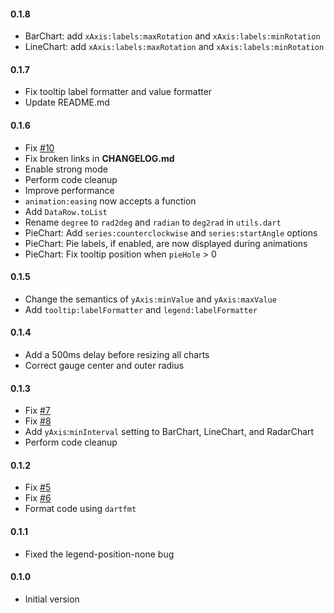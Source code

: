 #### 0.1.8
- BarChart: add `xAxis:labels:maxRotation` and `xAxis:labels:minRotation`
- LineChart: add `xAxis:labels:maxRotation` and `xAxis:labels:minRotation`

#### 0.1.7
- Fix tooltip label formatter and value formatter
- Update README.md

#### 0.1.6
- Fix [#10](https://github.com/jolleekin/modern_charts/issues/10)
- Fix broken links in __CHANGELOG.md__
- Enable strong mode
- Perform code cleanup
- Improve performance
- `animation:easing` now accepts a function
- Add `DataRow.toList`
- Rename `degree` to `rad2deg` and `radian` to `deg2rad` in `utils.dart`
- PieChart: Add `series:counterclockwise` and `series:startAngle` options
- PieChart: Pie labels, if enabled, are now displayed during animations
- PieChart: Fix tooltip position when `pieHole` > 0

#### 0.1.5
- Change the semantics of `yAxis:minValue` and `yAxis:maxValue`
- Add `tooltip:labelFormatter` and `legend:labelFormatter`

#### 0.1.4
- Add a 500ms delay before resizing all charts
- Correct gauge center and outer radius

#### 0.1.3
- Fix [#7](https://github.com/jolleekin/modern_charts/issues/7)
- Fix [#8](https://github.com/jolleekin/modern_charts/issues/8)
- Add `yAxis`:`minInterval` setting to BarChart, LineChart, and RadarChart
- Perform code cleanup

#### 0.1.2
- Fix [#5](https://github.com/jolleekin/modern_charts/issues/5)
- Fix [#6](https://github.com/jolleekin/modern_charts/issues/6)
- Format code using `dartfmt`

#### 0.1.1
- Fixed the legend-position-none bug

#### 0.1.0
-	Initial version